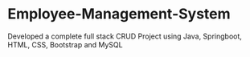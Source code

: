 # Employee-Management-System
Developed a complete full stack CRUD Project using Java, Springboot, HTML, CSS, Bootstrap and MySQL
